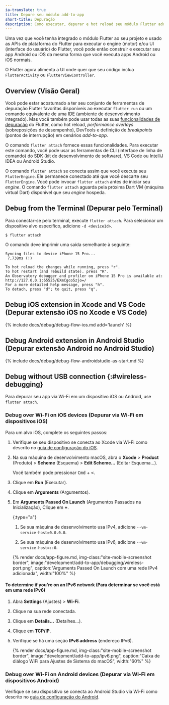 ```yaml
---
ia-translate: true
title: Depure seu módulo add-to-app
short-title: Depuração
description: Como executar, depurar e hot reload seu módulo Flutter add-to-app.
---
```


Uma vez que você tenha integrado o módulo Flutter ao seu projeto e usado
as APIs de plataforma do Flutter para executar o engine (motor) e/ou UI (interface do usuário) do Flutter,
você pode então construir e executar seu app Android ou iOS da mesma forma
que você executa apps Android ou iOS normais.

O Flutter agora alimenta a UI onde quer que seu código inclua
`FlutterActivity` ou `FlutterViewController`.

## Overview (Visão Geral)

Você pode estar acostumado a ter seu conjunto de ferramentas de depuração Flutter favoritas
disponíveis ao executar `flutter run` ou um comando equivalente de uma IDE (ambiente de desenvolvimento integrado).
Mas você também pode usar todas as suas [funcionalidades de depuração][debugging functionalities] do Flutter, como
hot reload, *performance overlays* (sobreposições de desempenho), DevTools e definição de *breakpoints* (pontos de interrupção) em
cenários *add-to-app*.

O comando `flutter attach` fornece essas funcionalidades.
Para executar este comando, você pode usar as ferramentas de CLI (interface de linha de comando) do SDK (kit de desenvolvimento de software), VS Code
ou IntelliJ IDEA ou Android Studio.

O comando `flutter attach` se conecta assim que você executa seu `FlutterEngine`.
Ele permanece conectado até que você descarte seu `FlutterEngine`.
Você pode invocar `flutter attach` antes de iniciar seu *engine*.
O comando `flutter attach` aguarda pela próxima Dart VM (máquina virtual Dart) disponível que
seu *engine* hospeda.

## Debug from the Terminal (Depurar pelo Terminal)

Para conectar-se pelo terminal, execute `flutter attach`.
Para selecionar um dispositivo alvo específico, adicione `-d <deviceId>`.

```console
$ flutter attach
```

O comando deve imprimir uma saída semelhante à seguinte:

```console
Syncing files to device iPhone 15 Pro...
 7,738ms (!)

To hot reload the changes while running, press "r".
To hot restart (and rebuild state). press "R".
An Observatory debugger and profiler on iPhone 15 Pro is available at:
http://127.0.0.1:65525/EXmCgco5zjo=/
For a more detailed help message, press "h".
To detach, press "d"; to quit, press "q".
```

## Debug iOS extension in Xcode and VS Code (Depurar extensão iOS no Xcode e VS Code)

{% include docs/debug/debug-flow-ios.md add='launch' %}

## Debug Android extension in Android Studio (Depurar extensão Android no Android Studio)

{% include docs/debug/debug-flow-androidstudio-as-start.md %}

[debugging functionalities]: /testing/debugging

## Debug without USB connection {:#wireless-debugging}

Para depurar seu app via Wi-Fi em um dispositivo iOS ou Android,
use `flutter attach`.

### Debug over Wi-Fi on iOS devices (Depurar via Wi-Fi em dispositivos iOS)

Para um alvo iOS, complete os seguintes passos:

1. Verifique se seu dispositivo se conecta ao Xcode via Wi-Fi
   como descrito no [guia de configuração do iOS][iOS setup guide].

1. Na sua máquina de desenvolvimento macOS,
   abra o **Xcode** <span aria-label="e então">></span>
   **Product** (Produto) <span aria-label="e então">></span>
   **Scheme** (Esquema) <span aria-label="e então">></span>
   **Edit Scheme...** (Editar Esquema...).

   Você também pode pressionar <kbd>Cmd</kbd> + <kbd><</kbd>.

1. Clique em **Run** (Executar).

1. Clique em **Arguments** (Argumentos).

1. Em **Arguments Passed On Launch** (Argumentos Passados na Inicialização), Clique em **+**.

   {:type="a"}
   1. Se sua máquina de desenvolvimento usa IPv4, adicione `--vm-service-host=0.0.0.0`.

   1. Se sua máquina de desenvolvimento usa IPv6, adicione `--vm-service-host=::0`.

   {% render docs/app-figure.md, img-class:"site-mobile-screenshot border", image:"development/add-to-app/debugging/wireless-port.png",
   caption:"Arguments Passed On Launch com uma rede IPv4 adicionada", width:"100%" %}

#### To determine if you're on an IPv6 network (Para determinar se você está em uma rede IPv6)

1. Abra **Settings** (Ajustes) <span aria-label="e então">></span> **Wi-Fi**.

1. Clique na sua rede conectada.

1. Clique em **Details...** (Detalhes...).

1. Clique em **TCP/IP**.

1. Verifique se há uma seção **IPv6 address** (endereço IPv6).

   {% render docs/app-figure.md, img-class:"site-mobile-screenshot border", image:"development/add-to-app/ipv6.png", caption:"Caixa de diálogo WiFi para Ajustes de Sistema do macOS", width:"60%" %}

### Debug over Wi-Fi on Android devices (Depurar via Wi-Fi em dispositivos Android)

Verifique se seu dispositivo se conecta ao Android Studio via Wi-Fi
como descrito no [guia de configuração do Android][Android setup guide].

[iOS setup guide]: /get-started/install/macos/mobile-ios
[Android setup guide]: /get-started/install/macos/mobile-android?tab=physical#configure-your-target-android-device
